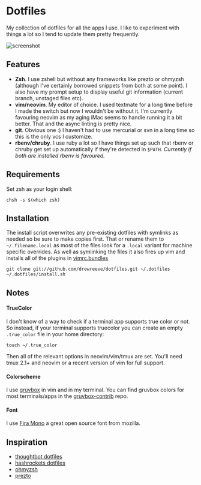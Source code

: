 # Dotfiles

My collection of dotfiles for all the apps I use. I like to experiment with
things a lot so I tend to update them pretty frequently.

![screenshot](http://imgh.us/dotfiles.png)

## Features

* **Zsh**. I use zshell but without any frameworks like prezto or ohmyzsh
(although I've certainly borrowed snippets from both at some point). I also
have my prompt setup to display useful git information (current branch,
unstaged files etc).
* **vim/neovim**. My editor of choice. I used textmate for a long time before I
made the switch but now I wouldn't be without it. I'm currently favouring neovim 
as my aging iMac seems to handle running it a bit better. That and the async
linting is pretty nice.
* **git**. Obvious one :) I haven't had to use mercurial or svn in a long time
so this is the only vcs I customize.
* **rbenv/chruby**. I use ruby a lot so I have things set up such that rbenv or
chruby get set up automatically if they're detected in `$PATH`. _Currently if
both are installed rbenv is favoured._

## Requirements

Set zsh as your login shell:

    chsh -s $(which zsh)

## Installation

The install script overwrites any pre-existing dotfiles with symlinks as needed
so be sure to make copies first. That or rename them to `~/.filename.local` as
most of the files look for a `.local` variant for machine specific overrides.
As well as symlinking the files it also fires up vim and installs all of the
plugins in [vimrc.bundles](https://github.com/drewreeve/dotfiles/blob/master/vimrc.bundles)

    git clone git://github.com/drewreeve/dotfiles.git ~/.dotfiles
    ~/.dotfiles/install.sh

## Notes

#### TrueColor

I don't know of a way to check if a terminal app supports true color or not. So
instead, if your terminal supports truecolor you can create an empty
`.true_color` file in your home directory:

    touch ~/.true_color

Then all of the relevant options in neovim/vim/tmux are set. You'll need tmux
2.1+ and neovim or a recent version of vim for full support.

#### Colorscheme

I use [gruvbox](https://github.com/morhetz/gruvbox) in vim and in my terminal.
You can find gruvbox colors for most terminals/apps in the [gruvbox-contrib](https://github.com/morhetz/gruvbox-contrib) repo.

#### Font
I use [Fira Mono](https://github.com/mozilla/Fira) a great open source font from mozilla.


## Inspiration

* [thoughtbot dotfiles](https://github.com/thoughtbot/dotfiles)
* [hashrockets dotfiles](https://github.com/hashrocket/dotmatrix)
* [ohmyzsh](https://github.com/robbyrussell/oh-my-zsh)
* [prezto](https://github.com/sorin-ionescu/prezto)
